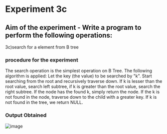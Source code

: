 #   Experiment 3c
## Aim of the experiment - Write a program to perform the following operations:
3c)search for a element from B tree


###  procedure for the experiment 
The search operation is the simplest operation on B Tree.
The following algorithm is applied:
Let the key (the value) to be searched by "k".
Start searching from the root and recursively traverse down.
If k is lesser than the root value, search left subtree, if k is greater than the root value, search the right subtree.
If the node has the found k, simply return the node.
If the k is not found in the node, traverse down to the child with a greater key.
If k is not found in the tree, we return NULL.
### Output Obtained
![image](https://user-images.githubusercontent.com/77834002/112514161-09ef2380-8dbb-11eb-80a5-4d50dc428c64.png)



